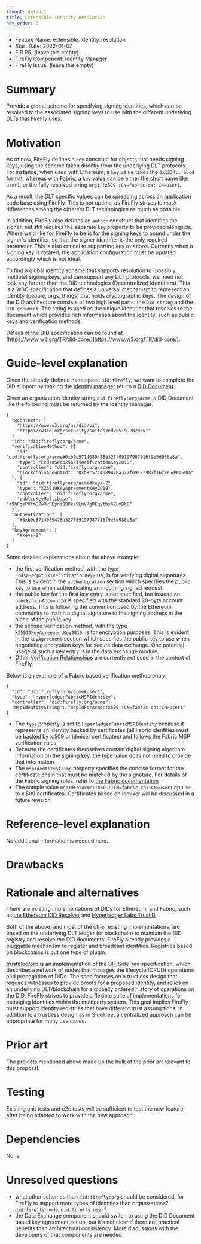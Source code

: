 ```yaml
---
layout: default
title: Extensible Identity Resolution
nav_order: 3
---
```


- Feature Name: extensible_identity_resolution
- Start Date: 2022-01-07
- FIR PR: (leave this empty)
- FireFly Component: Identity Manager
- FireFly Issue: (leave this empty)

# Summary

[summary]: #summary

Provide a global scheme for specifying signing identities, which can be resolved to the associated signing keys to use with the different underlying DLTs that FireFly uses.

# Motivation

[motivation]: #motivation

As of now, FireFly defines a `key` construct for objects that needs signing keys, using the scheme taken directly from the underlying DLT protocols. For instance, when used with Ethereum, a `key` value takes the `0x1234...abcd` format, whereas with Fabric, a `key` value can be either the short name like `user1`, or the fully resolved string `org1::x509::CN=fabric-ca::CN=user1`.

As a result, the DLT specific values can be spreading across an application code base using FireFly. This is not optimal as FireFly strives to mask differences among the different DLT technologies as much as possible.

In addition, FireFly also defines an `author` construct that identifies the signer, but still requires the separate `key` property to be provided alongside. Where we'd like for FireFly to be is for the signing keys to bound under the signer's identifier, so that the signer identifier is the only required parameter. This is also critical to supporting key rotations. Currently when a signing key is rotated, the application configuration must be updated accordingly which is not ideal.

To find a global identity scheme that supports resolution to (possibly multiple) signing keys, and can support any DLT protocols, we need not look any further than the DID technologies (Decentralized Identifiers). This is a W3C specification that defines a universal mechanism to represent an identity (people, orgs, things) that holds cryptographic keys. The design of the DID architecture consists of two high level parts: the `DID string` and the `DID document`. The string is used as the unique identitier that resolves to the document which provides rich information about the identity, such as public keys and verification methods.

Details of the DID specification can be found at [https://www.w3.org/TR/did-core/](https://www.w3.org/TR/did-core/).

# Guide-level explanation

[guide-level-explanation]: #guide-level-explanation

Given the already defined namespace `did:firefly`, we want to complete the DID support by making the [identity manager](https://github.com/hyperledger/firefly#firefly-core-code-hierarchy) return a [DID Document](https://www.w3.org/TR/did-core/#example-1-a-simple-did-document).

Given an organization identity string `did:firefly:org/acme`, a DID Document like the following must be returned by the identity manager:

```
{
  "@context": [
    "https://www.w3.org/ns/did/v1",
    "https://w3id.org/security/suites/ed25519-2020/v1"
  ]
  "id": "did:firefly:org/acme",
  "verificationMethod": [{
    "id": "did:firefly:org/acme#0xb9c5714089478a327f09197987f16f9e5d936e8a",
    "type": "EcdsaSecp256k1VerificationKey2019",
    "controller": "did:firefly:org/acme",
    "blockchainAcountId": "0xb9c5714089478a327f09197987f16f9e5d936e8a"
  }, {
    "id": "did:firefly:org/acme#keys-2",
    "type": "X25519KeyAgreementKey2019",
    "controller": "did:firefly:org/acme",
    "publicKeyMultibase": "z9hFgmPVfmBZwRvFEyniQDBkz9LmV7gDEqytWyGZLmDXE"
  }],
  "authentication": [
    "#0xb9c5714089478a327f09197987f16f9e5d936e8a"
  ],
  "keyAgreement": [
    "#keys-2"
  ]
}
```

Some detailed explanations about the above example:

- the first verification method, with the type `EcdsaSecp256k1VerificationKey2019`, is for verifying digital signatures. This is evident in the `authentication` section which specifies the public key to use when authenticating an incoming signed request.
- the public key for the first key entry is not specified, but instead an `blockchainAccountId` is specified with the standard 20-byte account address. This is following the convention used by the Ethereum community to match a digital signature to the signing address in the place of the public key.
- the second verification method, with the type `X25519KeyAgreementKey2019`, is for encryption purposes. This is evident in the `keyAgreement` section which specifies the public key to use when negotiating encryption keys for secure data exchange. One potential usage of such a key entry is in the data exchange module.
- Other [Verification Relationships](https://www.w3.org/TR/did-core/#verification-relationships) are currently not used in the context of FireFly.

Below is an example of a Fabric based verification method entry:

```
{
  "id": "did:firefly:org/acme#user1",
  "type": "HyperledgerFabricMSPIdentity",
  "controller": "did:firefly:org/acme",
  "mspIdentityString": "mspIdForAcme::x509::CN=fabric-ca::CN=user1"
}
```

- The `type` property is set to `HyperledgerFabricMSPIdentity` because it represents an identity backed by certificates (all Fabric identities must be backed by x.509 or idmixer certificates) and follows the Fabric MSP verification rules
- Because the certificates themselves contain digital signing algorithm information on the signing key, the type value does not need to provide that information
- The `mspIdentityString` property specifies the concise format for the certificate chain that must be matched by the signature. For details of the Fabric signing rules, refer to [the Fabric documentation](https://hyperledger-fabric.readthedocs.io/en/release-2.4/msp.html)
- The sample value `mspIdForAcme::x509::CN=fabric-ca::CN=user1` applies to x.509 certificates. Certificates based on idmixer will be discussed in a future revision

# Reference-level explanation

[reference-level-explanation]: #reference-level-explanation

No additional information is needed here.

# Drawbacks

[drawbacks]: #drawbacks

# Rationale and alternatives

[alternatives]: #alternatives

There are existing implementations of DIDs for Ethereum, and Fabric, such as [the Ethereum DID Resolver](https://github.com/decentralized-identity/ethr-did-resolver) and [Hyperledger Labs TrustID](https://github.com/hyperledger-labs/trustid).

Both of the above, and most of the other existing implementations, are based on the underlying DLT ledger (or blockchain) to maintain the DID registry and resolve the DID documents. FireFly already provides a pluggable mechansim to register and broadcast identities. Registries based on blockchains is but one type of plugin.

[trustbloc/orb](https://github.com/trustbloc/orb) is an implementation of the [DIF SideTree](https://identity.foundation/sidetree/spec/) specification, which describes a network of nodes that manages the lifecycle (CRUD) operations and propagation of DIDs. The spec focuses on a trustless design that requires witnesses to provide proofs for a proposed identity, and relies on an underlying DLT/blockchain for a globally ordered history of operations on the DID. FireFly strives to provide a flexible suite of implementations for managing identities within the multiparty system. This goal implies FireFly must support identity registries that have different trust assumptions. In addition to a trustless design as in SideTree, a centralized approach can be appropriate for many use cases.

# Prior art

[prior-art]: #prior-art

The projects mentioned above made up the bulk of the prior art relevant to this proposal.

# Testing

[testing]: #testing

Existing unit tests and e2e tests will be sufficient to test the new feature, after being adapted to work with the new approach.

# Dependencies

[dependencies]: #dependencies

None

# Unresolved questions

[unresolved]: #unresolved-questions

- what other schemes than `did:firefly:org` should be considered, for FireFly to support more types of identities than organizations? `did:firefly:node`, `did:firefly:user`?
- the Data Exchange component should switch to using the DID Document based key agreement set up, but it's not clear if there are practical benefits than architectural consistency. More discussions with the developers of that components are needed
